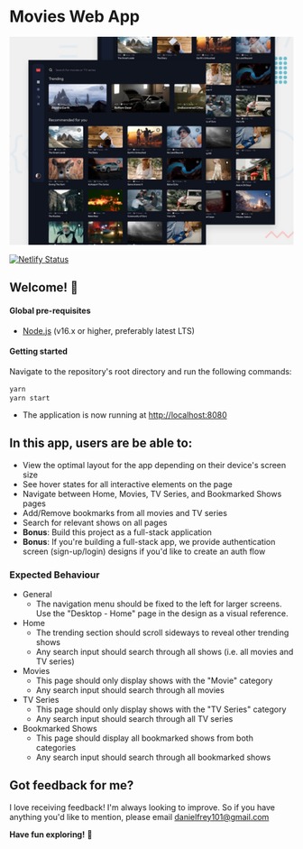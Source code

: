 # Movies Web App

![Design preview for the Entertainment web app coding challenge](./preview.jpg)

[![Netlify Status](https://api.netlify.com/api/v1/badges/79d07dcd-ce5e-412b-8c97-847cf5e45ba3/deploy-status)](https://app.netlify.com/sites/inspiring-bubblegum-34cb15/deploys)

## Welcome! 👋


#### Global pre-requisites
- [Node.js](https://nodejs.org/en/) (v16.x or higher, preferably latest LTS)


#### Getting started
Navigate to the repository's root directory and run the following commands:
```
yarn
yarn start
```
- The application is now running at [http://localhost:8080](http://localhost:8080)


## In this app, users are be able to:

- View the optimal layout for the app depending on their device's screen size
- See hover states for all interactive elements on the page
- Navigate between Home, Movies, TV Series, and Bookmarked Shows pages
- Add/Remove bookmarks from all movies and TV series
- Search for relevant shows on all pages
- **Bonus**: Build this project as a full-stack application
- **Bonus**: If you're building a full-stack app, we provide authentication screen (sign-up/login) designs if you'd like to create an auth flow

### Expected Behaviour

- General
  - The navigation menu should be fixed to the left for larger screens. Use the "Desktop - Home" page in the design as a visual reference.
- Home
  - The trending section should scroll sideways to reveal other trending shows
  - Any search input should search through all shows (i.e. all movies and TV series)
- Movies
  - This page should only display shows with the "Movie" category
  - Any search input should search through all movies
- TV Series
  - This page should only display shows with the "TV Series" category
  - Any search input should search through all TV series
- Bookmarked Shows
  - This page should display all bookmarked shows from both categories
  - Any search input should search through all bookmarked shows


## Got feedback for me?

I love receiving feedback! I'm always looking to improve. So if you have anything you'd like to mention, please email danielfrey101@gmail.com

**Have fun exploring!** 🚀
